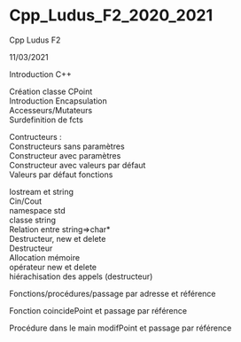 # Cpp_Ludus_F2_2020_2021
Cpp Ludus F2


11/03/2021

Introduction C++ 

Création classe CPoint
<br/>
Introduction Encapsulation
<br/>
Accesseurs/Mutateurs
<br/>
Surdefinition de fcts

Contructeurs :
<br/>
Constructeurs sans paramètres
<br/>
Constructeur avec paramètres
<br/>
Constructeur avec valeurs par défaut
<br/>
Valeurs par défaut fonctions

Iostream et string
<br/>
Cin/Cout
<br/>
namespace std
<br/>
classe string
<br/>
Relation entre string=>char*
<br/>
Destructeur, new et delete
<br/>
Destructeur
<br/>
Allocation mémoire
<br/>
opérateur new et delete
<br/>
hiérachisation des appels (destructeur)
<br/>

Fonctions/procédures/passage par adresse et référence
<br/>

Fonction coincidePoint et passage par référence
<br/>

Procédure dans le main modifPoint et passage par référence
